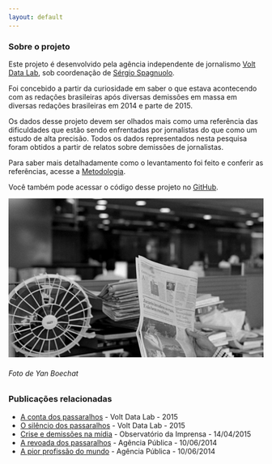 ```yaml
---
layout: default
---
```


### Sobre o projeto

Este projeto é desenvolvido pela agência independente de jornalismo [Volt Data Lab](http://voltdata.info), sob coordenação de [Sérgio Spagnuolo](http://twitter.com/voltdata).

Foi concebido a partir da curiosidade em saber o que estava acontecendo com as redações brasileiras após diversas demissões em massa em diversas redações brasileiras em 2014 e parte de 2015.

Os dados desse projeto devem ser olhados mais como uma referência das dificuldades que estão sendo enfrentadas por jornalistas do que como um estudo de alta precisão. Todos os dados representados nesta pesquisa foram obtidos a partir de relatos sobre demissões de jornalistas.

Para saber mais detalhadamente como o levantamento foi feito e conferir as referências, acesse a [Metodologia](metodologia.html).

Você também pode acessar o código desse projeto no [GitHub](https://github.com/voltdatalab/passaralhos).



![](foto.jpg)
###### Foto de Yan Boechat


### Publicações relacionadas

- [A conta dos passaralhos](http://bit.ly/2cIQxeQ) - Volt Data Lab - 2015
- [O silêncio dos passaralhos](http://bit.ly/2cIR54p) - Volt Data Lab - 2015
- [Crise e demissões na mídia](http://observatoriodaimprensa.com.br/imprensa-em-questao/crise-e-demissoes-na-midia/) - Observatório da Imprensa - 14/04/2015
- [A revoada dos passaralhos](http://apublica.org/2013/06/revoada-dos-passaralhos/) - Agência Pública - 10/06/2014
- [A pior profissão do mundo](http://apublica.org/2013/06/pior-profissao-mundo/) - Agência Pública - 10/06/2014
